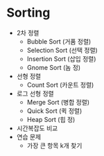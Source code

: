 # Sorting
- 2차 정렬
  - Bubble Sort (거품 정렬)
  - Selection Sort (선택 정렬)
  - Insertion Sort (삽입 정렬)
  - Gnome Sort (놈 정)
- 선형 정렬
  - Count Sort (카운트 정렬)
- 로그 선형 정렬
  - Merge Sort (병합 정렬)
  - Quick Sort (퀵 정렬)
  - Heap Sort (힙 정)
- 시간복잡도 비교
- 연습 문제
  - 가장 큰 항목 k개 찾기
